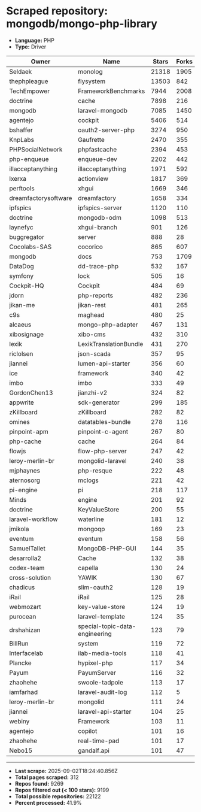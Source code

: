 # Scraped repository: mongodb/mongo-php-library
* **Language:** PHP
* **Type:** Driver

| Owner | Name | Stars | Forks | URL |
|---|---|---|---|---|
| Seldaek | monolog | 21318 | 1905 | [link](https://github.com/Seldaek/monolog) |
| thephpleague | flysystem | 13503 | 842 | [link](https://github.com/thephpleague/flysystem) |
| TechEmpower | FrameworkBenchmarks | 7944 | 2008 | [link](https://github.com/TechEmpower/FrameworkBenchmarks) |
| doctrine | cache | 7898 | 216 | [link](https://github.com/doctrine/cache) |
| mongodb | laravel-mongodb | 7085 | 1450 | [link](https://github.com/mongodb/laravel-mongodb) |
| agentejo | cockpit | 5406 | 514 | [link](https://github.com/agentejo/cockpit) |
| bshaffer | oauth2-server-php | 3274 | 950 | [link](https://github.com/bshaffer/oauth2-server-php) |
| KnpLabs | Gaufrette | 2470 | 355 | [link](https://github.com/KnpLabs/Gaufrette) |
| PHPSocialNetwork | phpfastcache | 2394 | 453 | [link](https://github.com/PHPSocialNetwork/phpfastcache) |
| php-enqueue | enqueue-dev | 2202 | 442 | [link](https://github.com/php-enqueue/enqueue-dev) |
| illacceptanything | illacceptanything | 1971 | 592 | [link](https://github.com/illacceptanything/illacceptanything) |
| lxerxa | actionview | 1817 | 369 | [link](https://github.com/lxerxa/actionview) |
| perftools | xhgui | 1669 | 346 | [link](https://github.com/perftools/xhgui) |
| dreamfactorysoftware | dreamfactory | 1658 | 334 | [link](https://github.com/dreamfactorysoftware/dreamfactory) |
| ipfspics | ipfspics-server | 1120 | 110 | [link](https://github.com/ipfspics/ipfspics-server) |
| doctrine | mongodb-odm | 1098 | 513 | [link](https://github.com/doctrine/mongodb-odm) |
| laynefyc | xhgui-branch | 901 | 126 | [link](https://github.com/laynefyc/xhgui-branch) |
| buggregator | server | 888 | 28 | [link](https://github.com/buggregator/server) |
| Cocolabs-SAS | cocorico | 865 | 607 | [link](https://github.com/Cocolabs-SAS/cocorico) |
| mongodb | docs | 753 | 1709 | [link](https://github.com/mongodb/docs) |
| DataDog | dd-trace-php | 532 | 167 | [link](https://github.com/DataDog/dd-trace-php) |
| symfony | lock | 505 | 16 | [link](https://github.com/symfony/lock) |
| Cockpit-HQ | Cockpit | 484 | 69 | [link](https://github.com/Cockpit-HQ/Cockpit) |
| jdorn | php-reports | 482 | 236 | [link](https://github.com/jdorn/php-reports) |
| jikan-me | jikan-rest | 481 | 265 | [link](https://github.com/jikan-me/jikan-rest) |
| c9s | maghead | 480 | 25 | [link](https://github.com/c9s/maghead) |
| alcaeus | mongo-php-adapter | 467 | 131 | [link](https://github.com/alcaeus/mongo-php-adapter) |
| xibosignage | xibo-cms | 432 | 310 | [link](https://github.com/xibosignage/xibo-cms) |
| lexik | LexikTranslationBundle | 431 | 270 | [link](https://github.com/lexik/LexikTranslationBundle) |
| riclolsen | json-scada | 357 | 95 | [link](https://github.com/riclolsen/json-scada) |
| jiannei | lumen-api-starter | 356 | 60 | [link](https://github.com/jiannei/lumen-api-starter) |
| ice | framework | 340 | 42 | [link](https://github.com/ice/framework) |
| imbo | imbo | 333 | 49 | [link](https://github.com/imbo/imbo) |
| GordonChen13 | jianzhi-v2 | 324 | 82 | [link](https://github.com/GordonChen13/jianzhi-v2) |
| appwrite | sdk-generator | 299 | 185 | [link](https://github.com/appwrite/sdk-generator) |
| zKillboard | zKillboard | 282 | 82 | [link](https://github.com/zKillboard/zKillboard) |
| omines | datatables-bundle | 278 | 116 | [link](https://github.com/omines/datatables-bundle) |
| pinpoint-apm | pinpoint-c-agent | 267 | 80 | [link](https://github.com/pinpoint-apm/pinpoint-c-agent) |
| php-cache | cache | 264 | 84 | [link](https://github.com/php-cache/cache) |
| flowjs | flow-php-server | 247 | 42 | [link](https://github.com/flowjs/flow-php-server) |
| leroy-merlin-br | mongolid-laravel | 240 | 38 | [link](https://github.com/leroy-merlin-br/mongolid-laravel) |
| mjphaynes | php-resque | 222 | 48 | [link](https://github.com/mjphaynes/php-resque) |
| aternosorg | mclogs | 221 | 42 | [link](https://github.com/aternosorg/mclogs) |
| pi-engine | pi | 218 | 117 | [link](https://github.com/pi-engine/pi) |
| Minds | engine | 201 | 92 | [link](https://github.com/Minds/engine) |
| doctrine | KeyValueStore | 200 | 55 | [link](https://github.com/doctrine/KeyValueStore) |
| laravel-workflow | waterline | 181 | 12 | [link](https://github.com/laravel-workflow/waterline) |
| jmikola | mongoqp | 169 | 23 | [link](https://github.com/jmikola/mongoqp) |
| eventum | eventum | 158 | 56 | [link](https://github.com/eventum/eventum) |
| SamuelTallet | MongoDB-PHP-GUI | 144 | 35 | [link](https://github.com/SamuelTallet/MongoDB-PHP-GUI) |
| desarrolla2 | Cache | 132 | 38 | [link](https://github.com/desarrolla2/Cache) |
| codex-team | capella | 130 | 24 | [link](https://github.com/codex-team/capella) |
| cross-solution | YAWIK | 130 | 67 | [link](https://github.com/cross-solution/YAWIK) |
| chadicus | slim-oauth2 | 128 | 19 | [link](https://github.com/chadicus/slim-oauth2) |
| iRail | iRail | 125 | 28 | [link](https://github.com/iRail/iRail) |
| webmozart | key-value-store | 124 | 19 | [link](https://github.com/webmozart/key-value-store) |
| purocean | laravel-template | 124 | 35 | [link](https://github.com/purocean/laravel-template) |
| drshahizan | special-topic-data-engineering | 123 | 79 | [link](https://github.com/drshahizan/special-topic-data-engineering) |
| BillRun | system | 119 | 72 | [link](https://github.com/BillRun/system) |
| Interfacelab | ilab-media-tools | 118 | 41 | [link](https://github.com/Interfacelab/ilab-media-tools) |
| Plancke | hypixel-php | 117 | 34 | [link](https://github.com/Plancke/hypixel-php) |
| Payum | PayumServer | 116 | 32 | [link](https://github.com/Payum/PayumServer) |
| zhaohehe | swoole-tadpole | 113 | 17 | [link](https://github.com/zhaohehe/swoole-tadpole) |
| iamfarhad | laravel-audit-log | 112 | 5 | [link](https://github.com/iamfarhad/laravel-audit-log) |
| leroy-merlin-br | mongolid | 111 | 24 | [link](https://github.com/leroy-merlin-br/mongolid) |
| jiannei | laravel-api-starter | 104 | 25 | [link](https://github.com/jiannei/laravel-api-starter) |
| webiny | Framework | 103 | 11 | [link](https://github.com/webiny/Framework) |
| agentejo | copilot | 101 | 16 | [link](https://github.com/agentejo/copilot) |
| zhaohehe | real-time-pad | 101 | 17 | [link](https://github.com/zhaohehe/real-time-pad) |
| Nebo15 | gandalf.api | 101 | 47 | [link](https://github.com/Nebo15/gandalf.api) |

---
* **Last scrape:** 2025-09-02T18:24:40.856Z
* **Total pages scraped:** 312
* **Repos found:** 9269
* **Repos filtered out (< 100 stars):** 9199
* **Total possible repositories:** 22122
* **Percent processed:** 41.9%
